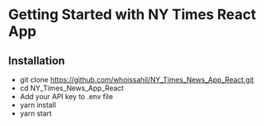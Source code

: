 # Getting Started with NY Times React App

## Installation

* git clone https://github.com/whoissahil/NY_Times_News_App_React.git
* cd NY_Times_News_App_React
* Add your API key to .env file
* yarn install
* yarn start
